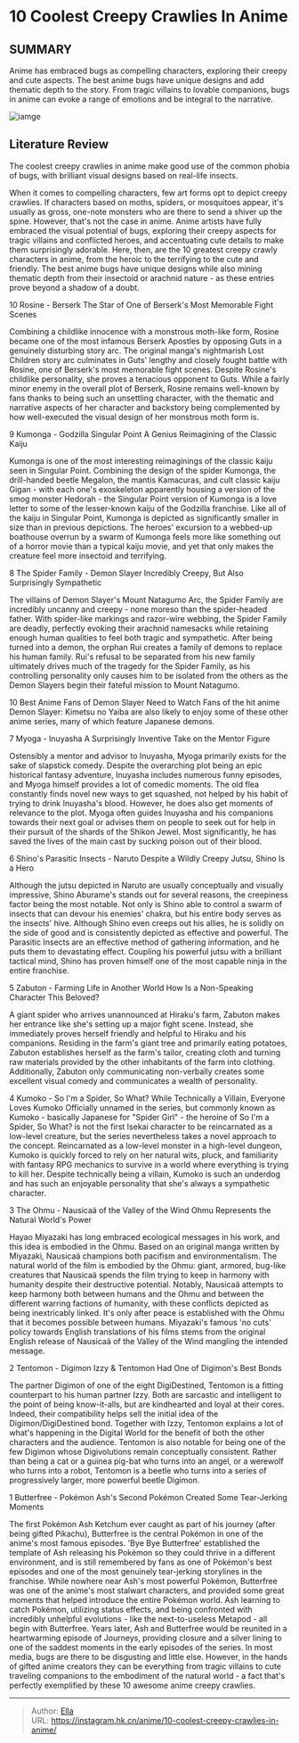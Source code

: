 # 10 Coolest Creepy Crawlies In Anime


## SUMMARY 


 Anime has embraced bugs as compelling characters, exploring their creepy and cute aspects. 
 The best anime bugs have unique designs and add thematic depth to the story. 
 From tragic villains to lovable companions, bugs in anime can evoke a range of emotions and be integral to the narrative. 

![iamge](https://static1.srcdn.com/wordpress/wp-content/uploads/2024/01/the-spider-family-s-demon-slayer-pokemon-s-butterfree-and-nausica-of-the-valley-of-the-wind-s-ohmu.jpg)

## Literature Review

The coolest creepy crawlies in anime make good use of the common phobia of bugs, with brilliant visual designs based on real-life insects.




When it comes to compelling characters, few art forms opt to depict creepy crawlies. If characters based on moths, spiders, or mosquitoes appear, it&#39;s usually as gross, one-note monsters who are there to send a shiver up the spine. However, that&#39;s not the case in anime. Anime artists have fully embraced the visual potential of bugs, exploring their creepy aspects for tragic villains and conflicted heroes, and accentuating cute details to make them surprisingly adorable.
Here, then, are the 10 greatest creepy crawly characters in anime, from the heroic to the terrifying to the cute and friendly. The best anime bugs have unique designs while also mining thematic depth from their insectoid or arachnid nature - as these entries prove beyond a shadow of a doubt.









 








 10  Rosine - Berserk 
The Star of One of Berserk&#39;s Most Memorable Fight Scenes


 







Combining a childlike innocence with a monstrous moth-like form, Rosine became one of the most infamous Berserk Apostles by opposing Guts in a genuinely disturbing story arc. The original manga&#39;s nightmarish Lost Children story arc culminates in Guts&#39; lengthy and closely fought battle with Rosine, one of Berserk&#39;s most memorable fight scenes. Despite Rosine&#39;s childlike personality, she proves a tenacious opponent to Guts. While a fairly minor enemy in the overall plot of Berserk, Rosine remains well-known by fans thanks to being such an unsettling character, with the thematic and narrative aspects of her character and backstory being complemented by how well-executed the visual design of her monstrous moth form is.





 9  Kumonga - Godzilla Singular Point 
A Genius Reimagining of the Classic Kaiju
        

Kumonga is one of the most interesting reimaginings of the classic kaiju seen in Singular Point. Combining the design of the spider Kumonga, the drill-handed beetle Megalon, the mantis Kamacuras, and cult classic kaiju Gigan - with each one&#39;s exoskeleton apparently housing a version of the smog monster Hedorah - the Singular Point version of Kumonga is a love letter to some of the lesser-known kaiju of the Godzilla franchise. Like all of the kaiju in Singular Point, Kumonga is depicted as significantly smaller in size than in previous depictions. The heroes&#39; excursion to a webbed-up boathouse overrun by a swarm of Kumonga feels more like something out of a horror movie than a typical kaiju movie, and yet that only makes the creature feel more insectoid and terrifying.





 8  The Spider Family - Demon Slayer 
Incredibly Creepy, But Also Surprisingly Sympathetic


 







The villains of Demon Slayer&#39;s Mount Natagumo Arc, the Spider Family are incredibly uncanny and creepy - none moreso than the spider-headed father. With spider-like markings and razor-wire webbing, the Spider Family are deadly, perfectly evoking their arachnid namesacks while retaining enough human qualities to feel both tragic and sympathetic. After being turned into a demon, the orphan Rui creates a family of demons to replace his human family. Rui&#39;s refusal to be separated from his new family ultimately drives much of the tragedy for the Spider Family, as his controlling personality only causes him to be isolated from the others as the Demon Slayers begin their fateful mission to Mount Natagumo.
            
 
 10 Best Anime Fans of Demon Slayer Need to Watch 
Fans of the hit anime Demon Slayer: Kimetsu no Yaiba are also likely to enjoy some of these other anime series, many of which feature Japanese demons.








 7  Myoga - Inuyasha 
A Surprisingly Inventive Take on the Mentor Figure
        

Ostensibly a mentor and advisor to Inuyasha, Myoga primarily exists for the sake of slapstick comedy. Despite the overarching plot being an epic historical fantasy adventure, Inuyasha includes numerous funny episodes, and Myoga himself provides a lot of comedic moments. The old flea constantly finds novel new ways to get squashed, not helped by his habit of trying to drink Inuyasha&#39;s blood. However, he does also get moments of relevance to the plot. Myoga often guides Inuyasha and his companions towards their next goal or advises them on people to seek out for help in their pursuit of the shards of the Shikon Jewel. Most significantly, he has saved the lives of the main cast by sucking poison out of their blood.





 6  Shino&#39;s Parasitic Insects - Naruto 
Despite a Wildly Creepy Jutsu, Shino Is a Hero
        

Although the jutsu depicted in Naruto are usually conceptually and visually impressive, Shino Aburame&#39;s stands out for several reasons, the creepiness factor being the most notable. Not only is Shino able to control a swarm of insects that can devour his enemies&#39; chakra, but his entire body serves as the insects&#39; hive. Although Shino even creeps out his allies, he is solidly on the side of good and is consistently depicted as effective and powerful. The Parasitic Insects are an effective method of gathering information, and he puts them to devastating effect. Coupling his powerful jutsu with a brilliant tactical mind, Shino has proven himself one of the most capable ninja in the entire franchise.





 5  Zabuton - Farming Life in Another World 
How Is a Non-Speaking Character This Beloved?
        

A giant spider who arrives unannounced at Hiraku&#39;s farm, Zabuton makes her entrance like she&#39;s setting up a major fight scene. Instead, she immediately proves herself friendly and helpful to Hiraku and his companions. Residing in the farm&#39;s giant tree and primarily eating potatoes, Zabuton establishes herself as the farm&#39;s tailor, creating cloth and turning raw materials provided by the other inhabitants of the farm into clothing. Additionally, Zabuton only communicating non-verbally creates some excellent visual comedy and communicates a wealth of personality.





 4  Kumoko - So I&#39;m a Spider, So What? 
While Technically a Villain, Everyone Loves Kumoko
Officially unnamed in the series, but commonly known as Kumoko - basically Japanese for &#34;Spider Girl&#34; - the heroine of So I&#39;m a Spider, So What? is not the first Isekai character to be reincarnated as a low-level creature, but the series nevertheless takes a novel approach to the concept. Reincarnated as a low-level monster in a high-level dungeon, Kumoko is quickly forced to rely on her natural wits, pluck, and familiarity with fantasy RPG mechanics to survive in a world where everything is trying to kill her. Despite technically being a villain, Kumoko is such an underdog and has such an enjoyable personality that she&#39;s always a sympathetic character.





 3  The Ohmu - Nausicaä of the Valley of the Wind 
Ohmu Represents the Natural World&#39;s Power
        

Hayao Miyazaki has long embraced ecological messages in his work, and this idea is embodied in the Ohmu. Based on an original manga written by Miyazaki, Nausicaä champions both pacifism and environmentalism. The natural world of the film is embodied by the Ohmu: giant, armored, bug-like creatures that Nausicaä spends the film trying to keep in harmony with humanity despite their destructive potential. Notably, Nausicaä attempts to keep harmony both between humans and the Ohmu and between the different warring factions of humanity, with these conflicts depicted as being inextricably linked. It&#39;s only after peace is established with the Ohmu that it becomes possible between humans.
Miyazaki&#39;s famous &#39;no cuts&#39; policy towards English translations of his films stems from the original English release of Nausicaä of the Valley of the Wind mangling the intended message.







 2  Tentomon - Digimon 
Izzy &amp; Tentomon Had One of Digimon&#39;s Best Bonds


 







The partner Digimon of one of the eight DigiDestined, Tentomon is a fitting counterpart to his human partner Izzy. Both are sarcastic and intelligent to the point of being know-it-alls, but are kindhearted and loyal at their cores. Indeed, their compatibility helps sell the initial idea of the Digimon/DigiDestined bond. Together with Izzy, Tentomon explains a lot of what&#39;s happening in the Digital World for the benefit of both the other characters and the audience. Tentomon is also notable for being one of the few Digimon whose Digivolutions remain conceptually consistent. Rather than being a cat or a guinea pig-bat who turns into an angel, or a werewolf who turns into a robot, Tentomon is a beetle who turns into a series of progressively larger, more powerful beetle Digimon.





 1  Butterfree - Pokémon 
Ash&#39;s Second Pokémon Created Some Tear-Jerking Moments


 







The first Pokémon Ash Ketchum ever caught as part of his journey (after being gifted Pikachu), Butterfree is the central Pokémon in one of the anime&#39;s most famous episodes. &#39;Bye Bye Butterfree&#39; established the template of Ash releasing his Pokémon so they could thrive in a different environment, and is still remembered by fans as one of Pokémon&#39;s best episodes and one of the most genuinely tear-jerking storylines in the franchise.
While nowhere near Ash&#39;s most powerful Pokémon, Butterfree was one of the anime&#39;s most stalwart characters, and provided some great moments that helped introduce the entire Pokémon world. Ash learning to catch Pokémon, utilizing status effects, and being confronted with incredibly unhelpful evolutions - like the next-to-useless Metapod - all begin with Butterfree. Years later, Ash and Butterfree would be reunited in a heartwarming episode of Journeys, providing closure and a silver lining to one of the saddest moments in the early episodes of the series.
In most media, bugs are there to be disgusting and little else. However, in the hands of gifted anime creators they can be everything from tragic villains to cute traveling companions to the embodiment of the natural world - a fact that&#39;s perfectly exemplified by these 10 awesome anime creepy crawlies.


---

> Author: [Ella](https://instagram.hk.cn/)  
> URL: https://instagram.hk.cn/anime/10-coolest-creepy-crawlies-in-anime/  

